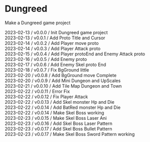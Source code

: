 # Dungreed
Make a Dungreed game project

2023-02-13 / v0.0.0 / Init Dungreed game project    
2023-02-13 / v0.0.1 / Add Proto Title and Cursor    
2023-02-14 / v0.0.2 / Add Player move proto    
2023-02-14 / v0.0.3 / Add Player Attack proto    
2023-02-15 / v0.0.4 / Add Player protoEnd and Enemy Attack proto    
2023-02-16 / v0.0.5 / Add Enemy proto    
2023-02-17 / v0.0.6 / Add Enemy Skel proto End    
2023-02-18 / v0.0.7 / Fix BgGround little    
2023-02-20 / v0.0.8 / Add BgGround move Complete    
2023-02-20 / v0.0.9 / Add Mini Dungeon and UpScales    
2023-02-21 / v0.0.10 / Add Tile Map Dungeon and Town    
2023-02-22 / v0.0.11 / Error Fix    
2023-02-22 / v0.0.12 / Fix Player Attack   
2023-02-22 / v0.0.13 / Add Skel monster Hp and Die    
2023-02-22 / v0.0.14 / Add BatRed monster Hp and Die    
2023-02-22 / v0.0.14 / Make Skel Boss working    
2023-02-23 / v0.0.15 / Make Skel Boss Laser Ani    
2023-02-23 / v0.0.16 / Add Skel Boss Laser Pattern    
2023-02-23 / v0.0.17 / Add Skel Boss Bullet Pattern    
2023-02-23 / v0.0.17 / Make Skel Boss Sword Pattern working    
